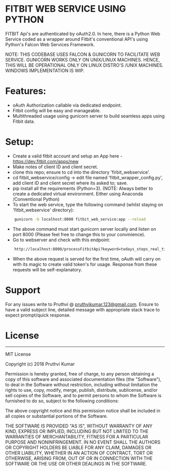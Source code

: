 # FITBIT WEB SERVICE USING PYTHON

FITBIT Api's are authenticated by oAuth2.0. In here, there is a Python Web Service coded as a wrapper around Fitbit's conventional API's using Python's Falcon Web Services Framework. 

NOTE: THIS CODEBASE USES FALCON & GUNICORN TO  FACILITATE WEB SERVICE. GUNICORN WORKS ONLY ON UNIX/LINUX MACHINES. HENCE, THIS WILL BE OPERATIONAL ONLY ON LINUX DISTRO'S /UNIX MACHINES. WINDOWS IMPLEMENTATION IS WIP.

# Features:
  - oAuth Authorization callable via dedicated endpoint.
  - Fitbit config will be easy and manageable.
  - Multithreaded usage using gunicorn server to build seamless apps using Fitbit data.

# Setup:
- Create a valid fitbit account and setup an App here - https://dev.fitbit.com/apps/new
- Make notes of client ID and client secret.
- clone this repo; ensure to cd into the directory 'firbit_webservice'.
- cd fitbit_webservice/config -> edit file named 'fitbit_wrapper_config.py', add client ID and client secret where its asked to; save.
- pip install all the requirements (Python=3). (NOTE: Always better to create a dedicated virtual environment. Either using Anaconda /Conventional Python)
- To start the web service, type the following command (whilst staying on 'fitbit_webservice' directory):
```sh
    gunicorn -b localhost:8000 fitbit_web_service:app --reload
```
- The above command must start gunicorn server locally and listen on port 8000 (Please feel free to change this to your convinience).
- Go to webserver and check with this endpoint:
```sh
    http://localhost:8000/processFitbitApi?keyword=todays_steps_real_time
```
- When the above request is served for the first time, oAuth will carry on with its magic to create valid token's for usage. Response from these requests will be self-explanatory.

# Support
For any issues write to Pruthvi @ pruthvikumar.123@gmail.com. Ensure to have a valid subject line, detailed message with appropriate stack trace to expect prompt/quick response. 

# License
----
MIT License

Copyright (c) 2018 Pruthvi Kumar

Permission is hereby granted, free of charge, to any person obtaining a copy
of this software and associated documentation files (the "Software"), to deal
in the Software without restriction, including without limitation the rights
to use, copy, modify, merge, publish, distribute, sublicense, and/or sell
copies of the Software, and to permit persons to whom the Software is
furnished to do so, subject to the following conditions:

The above copyright notice and this permission notice shall be included in all
copies or substantial portions of the Software.

THE SOFTWARE IS PROVIDED "AS IS", WITHOUT WARRANTY OF ANY KIND, EXPRESS OR
IMPLIED, INCLUDING BUT NOT LIMITED TO THE WARRANTIES OF MERCHANTABILITY,
FITNESS FOR A PARTICULAR PURPOSE AND NONINFRINGEMENT. IN NO EVENT SHALL THE
AUTHORS OR COPYRIGHT HOLDERS BE LIABLE FOR ANY CLAIM, DAMAGES OR OTHER
LIABILITY, WHETHER IN AN ACTION OF CONTRACT, TORT OR OTHERWISE, ARISING FROM,
OUT OF OR IN CONNECTION WITH THE SOFTWARE OR THE USE OR OTHER DEALINGS IN THE
SOFTWARE.
